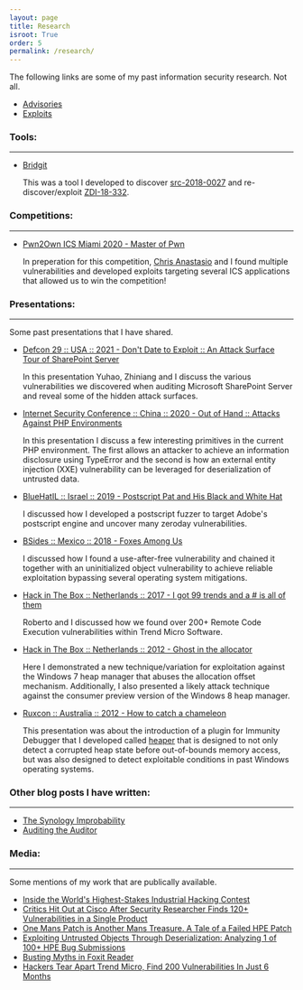 ```yaml
---
layout: page
title: Research
isroot: True
order: 5
permalink: /research/
---
```


The following links are some of my past information security research. Not all.

* [Advisories](/advisories)
* [Exploits](/exploits)

### Tools:

---
* [Bridgit](https://github.com/stevenseeley/bridgit)

   This was a tool I developed to discover [src-2018-0027](https://srcincite.io/advisories/src-2018-0027) and re-discover/exploit [ZDI-18-332](https://www.zerodayinitiative.com/advisories/ZDI-18-332/).

### Competitions:

---

- [Pwn2Own ICS Miami 2020 - Master of Pwn](https://www.zerodayinitiative.com/blog/2020/1/21/pwn2own-miami-2020-schedule-and-live-results)

   In preperation for this competition, [Chris Anastasio](https://twitter.com/mufinnnnnnn) and I found multiple vulnerabilities and developed exploits targeting several ICS applications that allowed us to win the competition!

### Presentations:

---
Some past presentations that I have shared.

* [Defcon 29 :: USA :: 2021 - Don't Date to Exploit :: An Attack Surface Tour of SharePoint Server](/assets/yuhao-weng-steven-seeley-zhiniang-peng-dont-dare-to-exploit-an-attack-surface-tour-of-sharepoint-server.pdf)

   In this presentation Yuhao, Zhiniang and I discuss the various vulnerabilities we discovered when auditing Microsoft SharePoint Server and reveal some of the hidden attack surfaces.

* [Internet Security Conference :: China :: 2020 - Out of Hand :: Attacks Against PHP Environments](/assets/out-of-hand-attacks-against-php-environments.pdf)

   In this presentation I discuss a few interesting primitives in the current PHP environment. The first allows an attacker to achieve an information disclosure using TypeError and the second is how an external entity injection (XXE) vulnerability can be leveraged for deserialization of untrusted data.
   
* [BlueHatIL :: Israel :: 2019 - Postscript Pat and His Black and White Hat](/assets/postscript-pat-and-his-black-and-white-hat.pdf)

   I discussed how I developed a postscript fuzzer to target Adobe's postscript engine and uncover many zeroday vulnerabilities.

* [BSides :: Mexico :: 2018 - Foxes Among Us](/assets/Foxes-Among-Us-Steven-Seeley-bsidescdmx-2018.pdf)

   I discussed how I found a use-after-free vulnerability and chained it together with an uninitialized object vulnerability to achieve reliable exploitation bypassing several operating system mitigations.

* [Hack in The Box :: Netherlands :: 2017 - I got 99 trends and a # is all of them](/assets/steven-seeley-and-roberto-suggi-liverani-i-got-99-trends-and-a-shell-is-all-of-them.pdf)

   Roberto and I discussed how we found over 200+ Remote Code Execution vulnerabilities within Trend Micro Software.

* [Hack in The Box :: Netherlands :: 2012 - Ghost in the allocator](/assets/D2T2-Steven-Seeley-Ghost-In-the-Allocator.pdf)

   Here I demonstrated a new technique/variation for exploitation against the Windows 7 heap manager that abuses the allocation offset mechanism. Additionally, I also presented a likely attack technique against the consumer preview version of the Windows 8 heap manager.

* [Ruxcon :: Australia :: 2012 - How to catch a chameleon](/assets/How-to-catch-a-chameleon-StevenSeeley-Ruxcon-2012.pdf)

   This presentation was about the introduction of a plugin for Immunity Debugger that I developed called [heaper](https://github.com/stevenseeley/heaper) that is designed to not only detect a corrupted heap state before out-of-bounds memory access, but was also designed to detect exploitable conditions in past Windows operating systems.

### Other blog posts I have written:

---
* [The Synology Improbability](https://www.offensive-security.com/offsec/the-synology-improbability/)
* [Auditing the Auditor](https://www.offensive-security.com/vulndev/auditing-the-auditor/)

### Media:

---
Some mentions of my work that are publically available.

* [Inside the World's Highest-Stakes Industrial Hacking Contest](https://www.wired.com/story/pwn2own-industrial-hacking-contest/)
* [Critics Hit Out at Cisco After Security Researcher Finds 120+ Vulnerabilities in a Single Product](https://www.cbronline.com/data-centre/cisco-data-center-network-manager/)
* [One Mans Patch is Another Mans Treasure. A Tale of a Failed HPE Patch](https://www.zerodayinitiative.com/blog/2018/2/6/one-mans-patch-is-another-mans-treasure-a-tale-of-a-failed-hpe-patch)
* [Exploiting Untrusted Objects Through Deserialization: Analyzing 1 of 100+ HPE Bug Submissions](https://www.thezdi.com/blog/2017/12/01/exploiting-untrusted-objects-through-deserialization-analyzing-1-of-100-hpe-bug-submissions)
* [Busting Myths in Foxit Reader](https://www.thezdi.com/blog/2017/8/17/busting-myths-in-foxit-reader)
* [Hackers Tear Apart Trend Micro, Find 200 Vulnerabilities In Just 6 Months](https://www.forbes.com/sites/thomasbrewster/2017/01/25/trend-micro-security-exposed-200-flaws-hacked/)